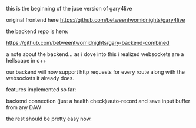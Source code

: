 this is the beginning of the juce version of gary4live

original frontend here https://github.com/betweentwomidnights/gary4live

the backend repo is here:

https://github.com/betweentwomidnights/gary-backend-combined

a note about the backend... as i dove into this i realized websockets are a hellscape in c++

our backend will now support http requests for every route along with the websockets it already does.

features implemented so far:

backend connection (just a health check)
auto-record and save input buffer from any DAW

the rest should be pretty easy now.